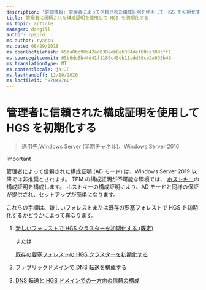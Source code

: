 ```yaml
---
description: '詳細情報: 管理者によって信頼された構成証明を使用して HGS を初期化する'
title: 管理者に信頼された構成証明を使用して HGS を初期化する
ms.topic: article
manager: dongill
author: rpsqrd
ms.author: ryanpu
ms.date: 08/29/2018
ms.openlocfilehash: 65ba0bd90d42ac038eeb8eb304def80ce7093ff1
ms.sourcegitcommit: 65b6de6b44d41f1180c45db11cdd60cb2a093b46
ms.translationtype: MT
ms.contentlocale: ja-JP
ms.lasthandoff: 12/10/2020
ms.locfileid: "97049760"
---
```

# <a name="initialize-hgs-using-admin-trusted-attestation"></a>管理者に信頼された構成証明を使用して HGS を初期化する

>適用先:Windows Server (半期チャネル)、Windows Server 2016

>[!IMPORTANT]
>管理者によって信頼された構成証明 (AD モード) は、Windows Server 2019 以降では非推奨とされます。 TPM の構成証明が不可能な環境では、 [ホストキー](guarded-fabric-initialize-hgs-key-mode.md)の構成証明を構成します。 ホストキーの構成証明により、AD モードと同様の保証が提供され、セットアップが簡単になります。


これらの手順は、新しいフォレストまたは既存の要塞フォレストで HGS を初期化するかどうかによって異なります。

1. [新しいフォレストで HGS クラスターを初期化する (既定)](guarded-fabric-initialize-hgs-ad-mode-default.md)

   または

   [既存の要塞フォレストの HGS クラスターを初期化する](guarded-fabric-initialize-hgs-ad-mode-bastion.md)

2. [ファブリックドメインで DNS 転送を構成する](guarded-fabric-configuring-fabric-dns.md)

3. [DNS 転送と HGS ドメインでの一方向の信頼の構成](guarded-fabric-configure-dns-forwarding-and-trust.md)



